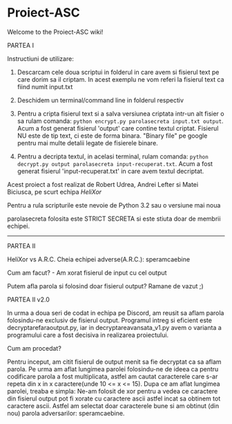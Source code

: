 # Proiect-ASC
Welcome to the Proiect-ASC wiki!

PARTEA I

Instructiuni de utilizare:

1. Descarcam cele doua scriptui in folderul in care avem si fisierul text pe care dorim sa il criptam. In acest exemplu ne vom referi la fisierul text ca fiind numit input.txt

2. Deschidem un terminal/command line in folderul respectiv

3. Pentru a cripta fisierul text si a salva versiunea criptata intr-un alt fisier o sa rulam comanda: `python encrypt.py parolasecreta input.txt output`. Acum a fost generat fisierul 'output' care contine textul criptat. Fisierul NU este de tip text, ci este de forma binara. "Binary file" pe google pentru mai multe detalii legate de fisierele binare.

4. Pentru a decripta textul, in acelasi terminal, rulam comanda: `python decrypt.py output parolasecreta input-recuperat.txt`. Acum a fost generat fisierul 'input-recuperat.txt' in care avem textul decriptat.



Acest proiect a fost realizat de Robert Udrea, Andrei Lefter si Matei Biciusca, pe scurt echipa *HeliXor*

Pentru a rula scripturile este nevoie de Python 3.2 sau o versiune mai noua

parolasecreta folosita este STRICT SECRETA si este stiuta doar de membrii echipei.

--------------------------------------------------------------------------------------------------------------------------------------------------------------------

PARTEA II

HeliXor vs A.R.C.
Cheia echipei adverse(A.R.C.): speramcaebine

Cum am facut? - Am xorat fisierul de input cu cel output

Putem afla parola si folosind doar fisierul output? Ramane de vazut ;)

PARTEA II v2.0

In urma a doua seri de codat in echipa pe Discord, am reusit sa aflam parola folosindu-ne exclusiv de fisierul output. Programul intreg si eficient este decryptarefaraoutput.py, iar in decryptareavansata_v1.py avem o varianta a programului care a fost decisiva in realizarea proiectului. 


Cum am procedat? 

  Pentru inceput, am citit fisierul de output menit sa fie decryptat ca sa aflam parola. Pe urma am aflat lungimea parolei folosindu-ne de ideea ca pentru codificare parola a fost multiplicata, astfel am cautat caracterele care s-ar repeta din x in x caractere(unde 10 <= x <= 15).
  Dupa ce am aflat lungimea parolei, treaba e simpla: Ne-am folosit de xor pentru a vedea ce caractere din fisierul output pot fi xorate cu caractere ascii astfel incat sa obtinem tot caractere ascii. Astfel am selectat doar caracterele bune si am obtinut (din nou) parola adversarilor: speramcaebine.

